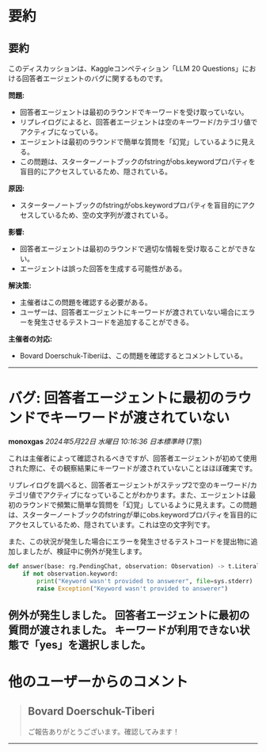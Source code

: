 # 要約 
## 要約

このディスカッションは、Kaggleコンペティション「LLM 20 Questions」における回答者エージェントのバグに関するものです。

**問題:**

* 回答者エージェントは最初のラウンドでキーワードを受け取っていない。
* リプレイログによると、回答者エージェントは空のキーワード/カテゴリ値でアクティブになっている。
* エージェントは最初のラウンドで簡単な質問を「幻覚」しているように見える。
* この問題は、スターターノートブックのfstringがobs.keywordプロパティを盲目的にアクセスしているため、隠されている。

**原因:**

* スターターノートブックのfstringがobs.keywordプロパティを盲目的にアクセスしているため、空の文字列が渡されている。

**影響:**

* 回答者エージェントは最初のラウンドで適切な情報を受け取ることができない。
* エージェントは誤った回答を生成する可能性がある。

**解決策:**

* 主催者はこの問題を確認する必要がある。
* ユーザーは、回答者エージェントにキーワードが渡されていない場合にエラーを発生させるテストコードを追加することができる。

**主催者の対応:**

* Bovard Doerschuk-Tiberiは、この問題を確認するとコメントしている。


---
# バグ: 回答者エージェントに最初のラウンドでキーワードが渡されていない

**monoxgas** *2024年5月22日 水曜日 10:16:36 日本標準時* (7票)

これは主催者によって確認されるべきですが、回答者エージェントが初めて使用された際に、その観察結果にキーワードが渡されていないことはほぼ確実です。

リプレイログを調べると、回答者エージェントがステップ2で空のキーワード/カテゴリ値でアクティブになっていることがわかります。また、エージェントは最初のラウンドで頻繁に簡単な質問を「幻覚」しているように見えます。この問題は、スターターノートブックのfstringが単にobs.keywordプロパティを盲目的にアクセスしているため、隠されています。これは空の文字列です。

また、この状況が発生した場合にエラーを発生させるテストコードを提出物に追加しましたが、検証中に例外が発生します。

```python
def answer(base: rg.PendingChat, observation: Observation) -> t.Literal["yes", "no"]:
    if not observation.keyword:
        print("Keyword wasn't provided to answerer", file=sys.stderr)
        raise Exception("Keyword wasn't provided to answerer")
```

例外が発生しました。
回答者エージェントに最初の質問が渡されました。
キーワードが利用できない状態で「yes」を選択しました。
---
# 他のユーザーからのコメント

> ## Bovard Doerschuk-Tiberi
> 
> ご報告ありがとうございます。確認してみます！
> 
> 
> 
--- 

